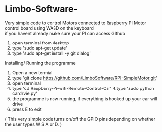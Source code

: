 # Limbo-Software-
Very simple code to control Motors connected to Raspberry PI Motor control board using WASD on the keyboard <br>
if you havent already make sure your PI can access GIthub <br>
1. open terminal from desktop <br>
2. type 'sudo apt-get update' <br>
3. type 'sudo apt-get install -y git dialog' <br>


Installing/ Running the programme <br>
1. Open a new termial <br>
2. type 'git clone https://github.com/LimboSoftware/RPI-SimpleMotor.git' <br>
3. open terminal <br>
4. type 'cd Raspberry-Pi-wifi-Remote-Control-Car'
4.type 'sudo python cardrvie.py' <br>
5. the programme is now running, if everything is hooked up your car will drive  <br>
6. press E to exit  <br>

( This very simple code turns on/off the GPIO pins depending on whether the user types W S A or D. ) <br>
